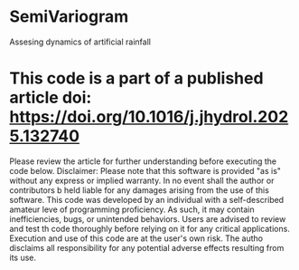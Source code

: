# SemiVariogram
Assesing dynamics of artificial rainfall 


# This code is a part of a published article doi: https://doi.org/10.1016/j.jhydrol.2025.132740
Please review the article for further understanding before executing the code below.
Disclaimer: Please note that this software is provided "as is" without any express or implied warranty. In no event shall the author or contributors b held liable for any damages arising from the use of this software. This code was developed by an individual with a self-described amateur leve of programming proficiency. As such, it may contain inefficiencies, bugs, or unintended behaviors. Users are advised to review and test th code thoroughly before relying on it for any critical applications. Execution and use of this code are at the user's own risk. The autho disclaims all responsibility for any potential adverse effects resulting from its use.
